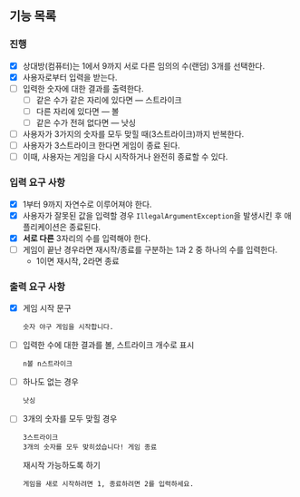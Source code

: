 ## 기능 목록

### 진행
- [X] 상대방(컴퓨터)는 1에서 9까지 서로 다른 임의의 수(랜덤) 3개를 선택한다.
- [X] 사용자로부터 입력을 받는다.
- [ ] 입력한 숫자에 대한 결과를 출력한다.
  - [ ] 같은 수가 같은 자리에 있다면 — 스트라이크
  - [ ] 다른 자리에 있다면 — 볼
  - [ ] 같은 수가 전혀 없다면 — 낫싱
- [ ] 사용자가 3가지의 숫자를 모두 맞힐 때(3스트라이크)까지 반복한다.
- [ ] 사용자가 3스트라이크 한다면 게임이 종료 된다.
- [ ] 이때, 사용자는 게임을 다시 시작하거나 완전히 종료할 수 있다.

### 입력 요구 사항
- [X] 1부터 9까지 자연수로 이루어져야 한다.
- [X] 사용자가 잘못된 값을 입력할 경우 ```IllegalArgumentException```을 발생시킨 후 애플리케이션은 종료된다.
- [X] **서로 다른** 3자리의 수를 입력해야 한다.
- [ ] 게임이 끝난 경우라면 재시작/종료를 구분하는 1과 2 중 하나의 수를 입력한다.
  - 1이면 재시작, 2라면 종료

### 출력 요구 사항
- [X] 게임 시작 문구
  ```
  숫자 야구 게임을 시작합니다.
  ```
- [ ] 입력한 수에 대한 결과를 볼, 스트라이크 개수로 표시
  ```
  n볼 n스트라이크
  ```
- [ ] 하나도 없는 경우
  ```
  낫싱
  ```
- [ ] 3개의 숫자를 모두 맞힐 경우
  ```
  3스트라이크
  3개의 숫자를 모두 맞히셨습니다! 게임 종료
  ```
  재시작 가능하도록 하기
  ```
  게임을 새로 시작하려면 1, 종료하려면 2를 입력하세요.
  ```